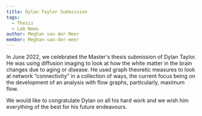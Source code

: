 ```yaml
---
title: Dylan Taylor Submission
tags: 
  - Thesis 
  - Lab News
author: Meghan van der Meer
member: Meghan-van-der-meer
---
```


In June 2022, we celebrated the Master's thesis submission of Dylan Taylor. He was using diffusion imaging to look at how the white matter in the brain changes due to aging or disease. He used graph theoretic measures to look at network “connectivity” in a collection of ways, the current focus being on the development of an analysis with flow graphs, particularly, maximum flow.

We would like to congratulate Dylan on all his hard work and we wish him everything of the best for his future endeavours.
